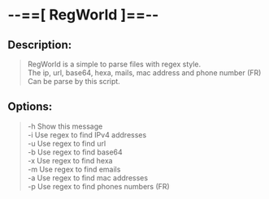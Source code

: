 # --==[ RegWorld ]==--
## Description:
> RegWorld is a simple to parse files with regex style.<br>
> The ip, url, base64, hexa, mails, mac address and phone number (FR)<br>
> Can be parse by this script.<br>
## Options:
> -h 		Show this message<br>
> -i 		Use regex to find IPv4 addresses<br>
> -u 		Use regex to find url<br>
> -b 		Use regex to find base64<br>
> -x 		Use regex to find hexa<br>
> -m 		Use regex to find emails<br>
> -a 		Use regex to find mac addresses<br>
> -p 		Use regex to find phones numbers (FR)<br>